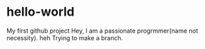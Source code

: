 # hello-world
My first github project
Hey, I am a passionate progrmmer(name not necessity). heh
Trying to make a branch.
